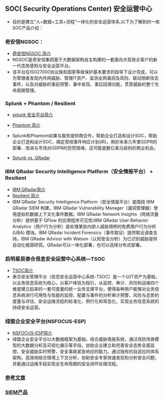 ## SOC( Security Operations Center) 安全运营中心
+ 目的是建立“人+数据+工具+流程”一体化的安全运营体系,以下为了解到的一些SOC产品介绍：  

### 奇安信NGSOC：
+ [奇安信NGSOC 简介](https://www.aqniu.com/vendor/56288.html "新一代态势感知与安全运营平台")   
+ NGSOC是奇安信集团基于大数据架构自主构建的一套面向大型政企客户的新一代态势感知与安全运营平台。  
+ 该平台在ISO27000协议族和国家等级保护基本要求的指导下设计完成，可以为管理者发现内外网威胁、管理IT资产、监测全网漏洞及风险、联动阻断攻击事件，以及对威胁的事前预警、事中发现、事后回溯功能，贯穿威胁的整个生命周期管理。    

### Splunk + Phantom / Resilient  
+ [splunk 安全平台简介](https://www.aqniu.com/industry/31842.html "Splunk 收购Phantom,加速安全事件响应")  
+ [Phantom 简介](https://www.freebuf.com/articles/security-management/102888.html "安全运营自动化和编配,打造企业级SOAPA")  
+ Splunk和Phantom如果与服务提供商合作，帮助企业打造和设计SOC，帮助企业打造和设计SOC，搞定常规事件响应计划(IR)，用好未来几年里GDPR的部署、改进与市场对GDPR的恐慌情绪，这可能是数亿美元级别的商业机会。  

+ [Splunk vs. QRadar](https://www.aqniu.com/tools-tech/50655.html)   

### IBM QRadar Security Intelligence Platform（安全情报平台） + Resilient   
+ [IBM QRadar简介](https://www.aqniu.com/learn/40026.html "QRadar 专为大型企业设计,")   
+ [Resilient 简介](https://blog.51cto.com/9684769/1749562 "整合安全分析、取证、漏洞管理及事件响应，从而企业防护、检测和响应威胁进行协调.") 
+ IBM QRadar Security Intelligence Platform（安全情报平台）是围绕 IBM QRadar SIEM 构建。IBM QRadar Vulnerability Manager（漏洞管理器）使用虚拟机数据上下文化事件数据。IBM QRadar Network Insights（网络流量分析）提供基于 QFlow 的应用程序可见性\IBM QRadar User Behavior Analytics（用户行为分析）是处理某些内部人威胁用例的免费用户行为分析 (UBA) 模块。IBM QRadar Incident Forensics（事件取证）提供取证调查支持。IBM QRadar Advisor with Watson（认知安全分析）为已识别威胁提供自动化根源研究。QRadar可以一体化部署，也可以选择分布式部署。    

### 启明星辰泰合信息安全运营中心系统—TSOC
+ [TSOC简介](https://www.venustech.com.cn/article/type/1/48.html "一站式安全运营中心解决方案")
+ 泰合安全管理平台（信息安全运营中心系统-TSOC）是一个以IT资产为基础，以业务信息系统为核心，以客户体验为指引，从监控、审计、风险和运维四个维度建立起来的一套可度量的统一业务支撑平台，使得各种用户能够对业务信息系统进行可用性与性能的监控、配置与事件的分析审计预警、风险与态势的度量与评估、安全运维流程的标准化、例行化和常态化，实现业务信息系统的持续安全运营。

### 绿盟企业安全平台(NSFOCUS-ESP)  
+ [NSFOCUS-ESP简介](http://www.nsfocus.com.cn/products/details_157_2871.html "大数据+威胁情报，通过运维手段实现全生命周期的安全闭环处理流程")
+ 绿盟企业安全平台以大数据框架为基础，结合威胁情报系统，通过攻防场景模型的大数据分析及可视化展示等手段，协助企业建立和完善安全态势全面监控、安全威胁实时预警、安全事故紧急响应的能力。通过独有的自适应的体系架构，高效地结合情境上下文分析，协助安全专家快速发现和分析安全问题，并能通过运维手段实现全生命周期的安全闭环处理流程。


### [参考文章](https://www.aqniu.com/?s=SOC) 
### [SIEM产品](https://www.aqniu.com/learn/42117.html "12款顶级SIEM工具比较与评级")  

